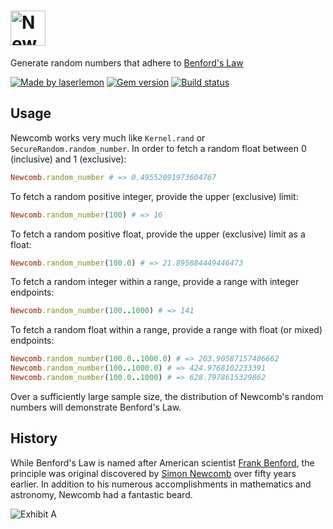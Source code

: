 <h1>
  <picture>
    <source media="(prefers-color-scheme: light)" srcset="https://github.com/user-attachments/assets/15369987-a098-48d2-a9ca-301127a77e86">
    <source media="(prefers-color-scheme: dark)" srcset="https://github.com/user-attachments/assets/1be2dd40-8060-49ef-810c-576b4a1cefa7">
    <img alt="Newcomb" src="https://github.com/user-attachments/assets/15369987-a098-48d2-a9ca-301127a77e86" style="height:2em">
  </picture>
</h1>

Generate random numbers that adhere to [Benford's Law](http://en.wikipedia.org/wiki/Benford's_law)

[![Made by laserlemon](https://img.shields.io/badge/laser-lemon-fc0?style=flat-square)](https://github.com/laserlemon)
[![Gem version](https://img.shields.io/gem/v/newcomb?style=flat-square)](https://rubygems.org/gems/newcomb)
[![Build status](https://img.shields.io/github/actions/workflow/status/laserlemon/newcomb/test.yml?style=flat-square)](https://github.com/laserlemon/newcomb/actions/workflows/test.yml)

## Usage

Newcomb works very much like `Kernel.rand` or `SecureRandom.random_number`. In
order to fetch a random float between 0 (inclusive) and 1 (exclusive):

```ruby
Newcomb.random_number # => 0.49552091973604767
```

To fetch a random positive integer, provide the upper (exclusive) limit:

```ruby
Newcomb.random_number(100) # => 16
```

To fetch a random positive float, provide the upper (exclusive) limit as a float:

```ruby
Newcomb.random_number(100.0) # => 21.895884449446473
```

To fetch a random integer within a range, provide a range with integer endpoints:

```ruby
Newcomb.random_number(100..1000) # => 141
```

To fetch a random float within a range, provide a range with float (or mixed) endpoints:

```ruby
Newcomb.random_number(100.0..1000.0) # => 203.90587157406662
Newcomb.random_number(100..1000.0) # => 424.9768102233391
Newcomb.random_number(100.0..1000) # => 628.7978615329862
```

Over a sufficiently large sample size, the distribution of Newcomb's random
numbers will demonstrate Benford's Law.

## History

While Benford's Law is named after American scientist [Frank Benford](http://en.wikipedia.org/wiki/Frank_Benford),
the principle was original discovered by [Simon Newcomb](http://en.wikipedia.org/wiki/Simon_Newcomb)
over fifty years earlier. In addition to his numerous accomplishments in
mathematics and astronomy, Newcomb had a fantastic beard.

![Exhibit A](http://upload.wikimedia.org/wikipedia/commons/thumb/9/92/Simon_Newcomb_01.jpg/640px-Simon_Newcomb_01.jpg)
